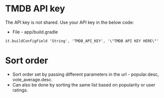 # TMDB API key
The API key is not shared.
Use your API key in the below code:

* File - app/build.gradle

`it.buildConfigField 'String', 'TMDB_API_KEY', '\"TMDB API KEY HERE\"'`

# Sort order
* Sort order set by passing different parameters in the url - popular.desc, vote_average.desc.
* Can also be done by sorting the same list based on popularity or user ratings.
